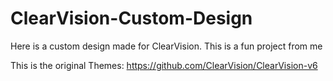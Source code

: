 # ClearVision-Custom-Design
Here is a custom design made for ClearVision. This is a fun project from me


This is the original Themes: https://github.com/ClearVision/ClearVision-v6 
